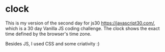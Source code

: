 # clock

This is my version of the second day for js30 https://javascript30.com/, which is a 30 day Vanilla JS coding challenge.
The clock shows the exact time defined by the browser's time zone.

Besides JS, I used CSS and some criativity :)
